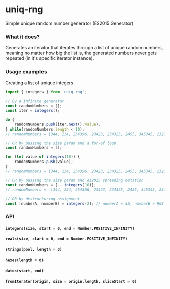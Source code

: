 # uniq-rng
Simple unique random number generator (ES2015 Generator)

### What it does?

Generates an iterator that iterates through a list of unique random numbers, meaning no matter how big the list is, the generated numbers never gets repeated (in it's specific iterator instance).

### Usage examples

Creating a list of unique integers

```javascript
import { integers } from 'uniq-rng';

// By a infinite generator
const randomNumbers = [];
const iter = integers();

do {
    randomNumbers.push(iter.next().value);
} while(randomNumbers.length < 10);
// randomNumbers = [344, 234, 254356, 23423, 234325, 2455, 345345, 2323246,768768, 676723]

// OR by passing the size param and a for-of loop
const randomNumbers = [];

for (let value of integers(10)) {
    randomNumbers.push(value);
}
// randomNumbers = [344, 234, 254356, 23423, 234325, 2455, 345345, 2323246,768768, 676723]

// OR by passing the size param and es2015 spreading notation 
const randomNumbers = [...integers(10)]; 
// randomNumbers =  [344, 234, 254356, 23423, 234325, 2455, 345345, 2323246,768768, 676723]

// OR by destructuring assignment
const [numberA, numberB] = integers(2); // numberA = 35, numberB = 968
```

### API

#### ```integers(size, start = 0, end = Number.POSITIVE_INFINITY)```

#### ```reals(size, start = 0, end = Number.POSITIVE_INFINITY)```

#### ```strings(pool, length = 8)```

#### ```hexes(length = 8)```

#### ```dates(start, end)```

#### ```fromIterator(origin, size = origin.length, sliceStart = 0)```
